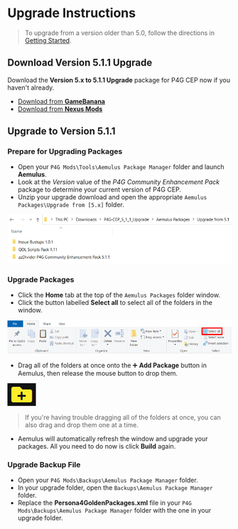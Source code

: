 ﻿# Upgrade Instructions

> To upgrade from a version older than 5.0, follow the directions in [Getting Started](https://github.com/Pixelguin/P4G-CEP-docs/blob/master/docs/02_getting_started.md).

## Download Version 5.1.1 Upgrade

Download the **Version 5.x to 5.1.1 Upgrade** package for P4G CEP now if you haven't already.

* [Download from **GameBanana**](https://gamebanana.com/gamefiles/12882)
* [Download from **Nexus Mods**](https://www.nexusmods.com/persona4golden/mods/11?tab=files)

## Upgrade to Version 5.1.1

### Prepare for Upgrading Packages
* Open your `P4G Mods\Tools\Aemulus Package Manager` folder and launch **Aemulus**.
* Look at the *Version* value of the *P4G Community Enhancement Pack* package to determine your current version of P4G CEP.
* Unzip your upgrade download and open the appropriate `Aemulus Packages\Upgrade from [5.x]` folder.

![](img/upgrade/aemulus_packages.png)

### Upgrade Packages

* Click the **Home** tab at the top of the `Aemulus Packages` folder window.
* Click the button labelled **Select all** to select all of the folders in the window.

![](img/upgrade/select_all.png)

* Drag all of the folders at once onto the ➕ **Add Package** button in Aemulus, then release the mouse button to drop them.

![](img/upgrade/add_package.png)

> If you're having trouble dragging all of the folders at once, you can also drag and drop them one at a time.

* Aemulus will automatically refresh the window and upgrade your packages. All you need to do now is click **Build** again.

### Upgrade Backup File

* Open your `P4G Mods\Backups\Aemulus Package Manager` folder.
* In your upgrade folder, open the `Backups\Aemulus Package Manager` folder.
* Replace the **Persona4GoldenPackages.xml** file in your `P4G Mods\Backups\Aemulus Package Manager` folder with the one in your upgrade folder.
